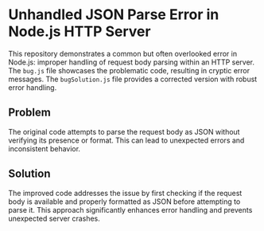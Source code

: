# Unhandled JSON Parse Error in Node.js HTTP Server

This repository demonstrates a common but often overlooked error in Node.js: improper handling of request body parsing within an HTTP server. The `bug.js` file showcases the problematic code, resulting in cryptic error messages. The `bugSolution.js` file provides a corrected version with robust error handling.

## Problem

The original code attempts to parse the request body as JSON without verifying its presence or format.  This can lead to unexpected errors and inconsistent behavior.

## Solution

The improved code addresses the issue by first checking if the request body is available and properly formatted as JSON before attempting to parse it.  This approach significantly enhances error handling and prevents unexpected server crashes.